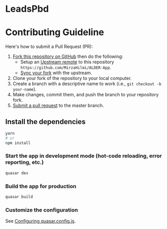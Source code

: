 # LeadsPbd

# Contributing Guideline

Here's how to submit a Pull Request (PR):

1. [Fork this repository on GitHub][fork] then do the following:
    * Setup an [Upstream remote][configure-upstream] to this repository
      `https://github.com/MirzaHilmi/ALDER-App`.
    * [Sync your fork][sync-fork] with the upstream.
2. Clone your fork of the repository to your local computer.
3. Create a branch with a descriptive name to work (i.e., `git checkout -b your-name`).
4. Make changes, commit them, and push the branch to your repository fork.
5. [Submit a pull request][pull-req] to the master branch.

[fork]: https://help.github.com/articles/fork-a-repo

[configure-upstream]: https://help.github.com/en/github/collaborating-with-issues-and-pull-requests/configuring-a-remote-for-a-fork

[sync-fork]: https://help.github.com/en/github/collaborating-with-issues-and-pull-requests/syncing-a-fork

[pull-req]: https://help.github.com/articles/using-pull-requests

## Install the dependencies
```bash
yarn
# or
npm install
```

### Start the app in development mode (hot-code reloading, error reporting, etc.)
```bash
quasar dev
```


### Build the app for production
```bash
quasar build
```

### Customize the configuration
See [Configuring quasar.config.js](https://v2.quasar.dev/quasar-cli-webpack/quasar-config-js).
